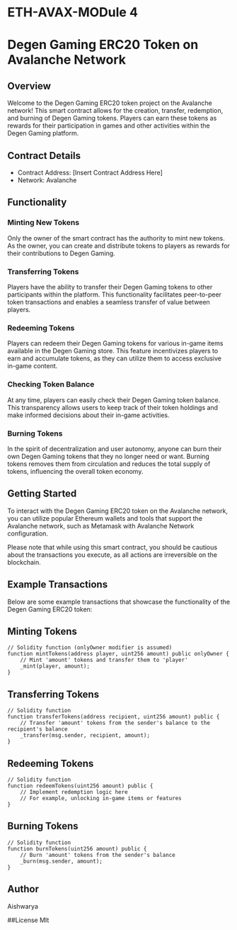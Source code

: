 # ETH-AVAX-MODule 4
# Degen Gaming ERC20 Token on Avalanche Network

## Overview

Welcome to the Degen Gaming ERC20 token project on the Avalanche network! This smart contract allows for the creation, transfer, redemption, and burning of Degen Gaming tokens. Players can earn these tokens as rewards for their participation in games and other activities within the Degen Gaming platform.

## Contract Details

- Contract Address: [Insert Contract Address Here]
- Network: Avalanche

## Functionality

### Minting New Tokens

Only the owner of the smart contract has the authority to mint new tokens. As the owner, you can create and distribute tokens to players as rewards for their contributions to Degen Gaming.

### Transferring Tokens

Players have the ability to transfer their Degen Gaming tokens to other participants within the platform. This functionality facilitates peer-to-peer token transactions and enables a seamless transfer of value between players.

### Redeeming Tokens

Players can redeem their Degen Gaming tokens for various in-game items available in the Degen Gaming store. This feature incentivizes players to earn and accumulate tokens, as they can utilize them to access exclusive in-game content.

### Checking Token Balance

At any time, players can easily check their Degen Gaming token balance. This transparency allows users to keep track of their token holdings and make informed decisions about their in-game activities.

### Burning Tokens

In the spirit of decentralization and user autonomy, anyone can burn their own Degen Gaming tokens that they no longer need or want. Burning tokens removes them from circulation and reduces the total supply of tokens, influencing the overall token economy.

## Getting Started

To interact with the Degen Gaming ERC20 token on the Avalanche network, you can utilize popular Ethereum wallets and tools that support the Avalanche network, such as Metamask with Avalanche Network configuration.

Please note that while using this smart contract, you should be cautious about the transactions you execute, as all actions are irreversible on the blockchain.

## Example Transactions

Below are some example transactions that showcase the functionality of the Degen Gaming ERC20 token:

## Minting Tokens

```
// Solidity function (onlyOwner modifier is assumed)
function mintTokens(address player, uint256 amount) public onlyOwner {
    // Mint 'amount' tokens and transfer them to 'player'
    _mint(player, amount);
}
```

## Transferring Tokens

```
// Solidity function
function transferTokens(address recipient, uint256 amount) public {
    // Transfer 'amount' tokens from the sender's balance to the recipient's balance
    _transfer(msg.sender, recipient, amount);
}
```

## Redeeming Tokens

```
// Solidity function
function redeemTokens(uint256 amount) public {
    // Implement redemption logic here
    // For example, unlocking in-game items or features
}
```

## Burning Tokens

```
// Solidity function
function burnTokens(uint256 amount) public {
    // Burn 'amount' tokens from the sender's balance
    _burn(msg.sender, amount);
}
```
## Author 
Aishwarya 

##License 
MIt 
